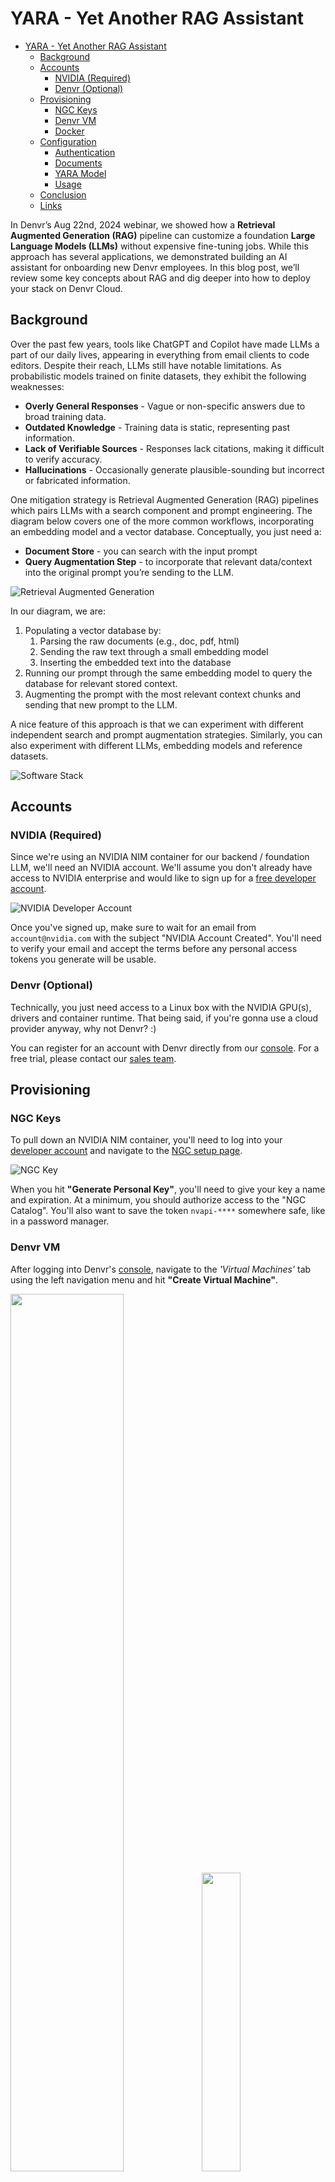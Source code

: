 # YARA - Yet Another RAG Assistant
- [YARA - Yet Another RAG Assistant](#yara---yet-another-rag-assistant)
  - [Background](#background)
  - [Accounts](#accounts)
    - [NVIDIA (Required)](#nvidia-required)
    - [Denvr (Optional)](#denvr-optional)
  - [Provisioning](#provisioning)
    - [NGC Keys](#ngc-keys)
    - [Denvr VM](#denvr-vm)
    - [Docker](#docker)
  - [Configuration](#configuration)
    - [Authentication](#authentication)
    - [Documents](#documents)
    - [YARA Model](#yara-model)
    - [Usage](#usage)
  - [Conclusion](#conclusion)
  - [Links](#links)

In Denvr’s Aug 22nd, 2024 webinar, we showed how a **Retrieval Augmented Generation (RAG)** pipeline can customize a foundation **Large Language Models (LLMs)** without expensive fine-tuning jobs.
While this approach has several applications, we demonstrated building an AI assistant for onboarding new Denvr employees.
In this blog post, we’ll review some key concepts about RAG and dig deeper into how to deploy your stack on Denvr Cloud.

## Background

Over the past few years, tools like ChatGPT and Copilot have made LLMs a part of our daily lives, appearing in everything from email clients to code editors.
Despite their reach, LLMs still have notable limitations.
As probabilistic models trained on finite datasets, they exhibit the following weaknesses:

- **Overly General Responses** - Vague or non-specific answers due to broad training data.
- **Outdated Knowledge** - Training data is static, representing past information.
- **Lack of Verifiable Sources** - Responses lack citations, making it difficult to verify accuracy.
- **Hallucinations** - Occasionally generate plausible-sounding but incorrect or fabricated information.

One mitigation strategy is Retrieval Augmented Generation (RAG) pipelines which pairs LLMs with a search component and prompt engineering.
The diagram below covers one of the more common workflows, incorporating an embedding model and a vector database.
Conceptually, you just need a:

- **Document Store** - you can search with the input prompt
- **Query Augmentation Step** - to incorporate that relevant data/context into the original prompt you’re sending to the LLM.

![Retrieval Augmented Generation](assets/images/RAG.drawio.svg)

In our diagram, we are:

1. Populating a vector database by:
   1. Parsing the raw documents (e.g., doc, pdf, html)
   2. Sending the raw text through a small embedding model
   3. Inserting the embedded text into the database
2. Running our prompt through the same embedding model to query the database for relevant stored context.
3. Augmenting the prompt with the most relevant context chunks and sending that new prompt to the LLM.

A nice feature of this approach is that we can experiment with different independent search and prompt augmentation strategies.
Similarly, you can also experiment with different LLMs, embedding models and reference datasets.

![Software Stack](assets/images/stack.drawio.svg)

## Accounts

### NVIDIA (Required)

Since we're using an NVIDIA NIM container for our backend / foundation LLM, we'll need an NVIDIA account.
We'll assume you don't already have access to NVIDIA enterprise and would like to sign up for a [free developer account](https://developer.nvidia.com/login).

![NVIDIA Developer Account](assets/images/nvidia-developer-account.png)

Once you've signed up, make sure to wait for an email from `account@nvidia.com` with the subject "NVIDIA Account Created".
You'll need to verify your email and accept the terms before any personal access tokens you generate will be usable.

### Denvr (Optional)

Technically, you just need access to a Linux box with the NVIDIA GPU(s), drivers and container runtime.
That being said, if you're gonna use a cloud provider anyway, why not Denvr? :)

You can register for an account with Denvr directly from our [console](https://console.cloud.denvrdata.com/account/register-tenant).
For a free trial, please contact our [sales team](https://www.denvrdata.com/contact-sales).


## Provisioning

### NGC Keys

To pull down an NVIDIA NIM container, you'll need to log into your [developer account](https://developer.nvidia.com/login) and navigate to the [NGC setup page](https://org.ngc.nvidia.com/setup/personal-keys).

![NGC Key](assets/images/ngc-key.png)

When you hit **"Generate Personal Key"**, you'll need to give your key a name and expiration.
At a minimum, you should authorize access to the "NGC Catalog".
You'll also want to save the token `nvapi-****` somewhere safe, like in a password manager.


### Denvr VM

After logging into Denvr's [console](console.cloud.denvrdata.com), navigate to the *'Virtual Machines'* tab using the left navigation menu and hit **"Create Virtual Machine"**.

<p float="left">
    <img src="assets/images/denvr-console.webp" width=60%>
    <img src="assets/images/create-vm.png" width=35%>
</p>

We'll start by naming our VM and selecting the instance type we want from the on-demand or reserved pools.

![Configure VM Instance](assets/images/config-vm-instance.png)

Next, we'll select the OS and decide whether we want the NVIDIA drivers and Docker container runtime environment preinstalled (recommended).

![Configure VM OS](assets/images/config-vm-os.avif)

We'll also specify any NFS shares (personal or shared) to mount in the VM.
Finally, we'll provide our SSH public key for access to the VM.

![Configure VM Access](assets/images/config-vm-access.png)

Hit **"Launch Instance"** and wait for the machine to come "ONLINE".

![VM Pending](assets/images/vm-pending.png)

### Docker

Now that we have our NGC key and Denvr VM, we'll SSH into our machine.

```shell
> ssh ubuntu@<public_ip>
```
We'll clone this demo repo from this machine and run the config.sh script.

```shell
> git clone https://github.com/denvrdata/denvrdemos.git

> cd denvrdemos/yara

> bash config.sh
Enter your NGC API Key (nvapi-****): nvapi-***************************************************************
Writing key to .config/ngc-api-key
Writing key to docker environment variable in .config/nim.env
  % Total    % Received % Xferd  Average Speed   Time    Time     Time  Current
                                 Dload  Upload   Total   Spent    Left  Speed
100    15  100    15    0     0    354      0 --:--:-- --:--:-- --:--:--   357
Writing .config/caddy/Caddyfile
198.145.127.121.nip.io {
    reverse_proxy webui:8080
}
HTML docs already found. Skipping download.
Logging into nvcr.io
WARNING! Your password will be stored unencrypted in /root/.docker/config.json.
Configure a credential helper to remove this warning. See
https://docs.docker.com/engine/reference/commandline/login/#credential-stores

Login Succeeded
Pulling down docker images
[+] Pulling 49/49
 ✔ webui Pulled                                                                                                                78.4s
   ...
 ✔ caddy Pulled                                                                                                                 1.6s
   ...
 ✔ nim Pulled                                                                                                                 168.6s
   ...

real    2m49.063s
user    0m0.044s
sys     0m0.329s
Starting docker services
[+] Running 4/4
 ✔ Network yara_default    Created                                                                                              0.1s
 ✔ Container yara-nim-1    Healthy                                                                                            101.8s
 ✔ Container yara-webui-1  Healthy                                                                                            109.8s
 ✔ Container yara-caddy-1  Started                                                                                            110.0s

real    1m58.309s
user    0m0.024s
sys     0m0.024s
Configuration complete. Open 198.145.127.121.nip.io in your browser.
```

**NOTE** - We've already provided a copy of Denvr's public docs used in the webinar in `data/webui/docs`, but feel free to remove these and add your own.
The command used to download the .html files is provided below for reference.

```
cd data/webui/docs
wget -q https://docs.denvrdata.com/docs/sitemap.xml --output-document - | grep -E -o "https://docs\.denvrdata\.com[^<]+" | wget -q -E -i - --wait 0
```

Open WebUI should be able to parse standard file formats like .txt, .html and .pdf files.


## Configuration

During our webinar, we walked you through our preconfigured Open WebUI container.
In this section, we'll show you how to configure an Open WebUI RAG pipeline for yourself.
Feel free to play with the system prompts, RAG Templates or reference documents as we work through this section.

### Authentication

If you haven't uncommented the line `WEBUI_AUTH=False` in the `.config/webui.env` file, you'll be prompted to create the initial admin account.
For this example, we'll stick to simple email/password authentication.

<p float="left">
    <img src="assets/images/webui-login.png" width=45%>
    <img src="assets/images/webui-signup.png" width=45%>
</p>

You can use the **"Admin Panel"** to add your friends and coworkers to your server.

<p float="left">
    <img src="assets/images/webui-admin-panel.png" width=30%>
    <img src="assets/images/webui-accounts.png" width=65%>
</p>

From the same Admin Panel, navigate to the *'settings'* tab and hit **"Connections"**.

![WebUI Connections](assets/images/webui-connections.png)

We'll see that our OpenAI API endpoint is pointed to `http://nim:8000/v1`.
The password doesn't matter, but Open WebUI requires it.

### Documents

As mentioned, we've already provided our public Denvr docs inside the container at `/data/docs`.
Before our AI assistant can reference these documents, we must tell Open WebUI to scan them and store the embeddings in a vector database.
Thankfully, Open WebUI already comes with a default embedding model and a vector database.
From the *'settings'* tab shown earlier, navigate to the **"Documents"** page.

![WebUI Documents](assets/images/webui-documents.png)

On this page, we'll just hit the **"Scan"** button and replace the *'RAG Template'* with the following:

```
**Generate Response to User Query**
**Step 1: Parse Context Information**
Extract and utilize relevant knowledge from the provided context within `<context></context>` XML tags.
**Step 2: Analyze User Query**
Carefully read and comprehend the user's query, pinpointing the key concepts, entities, and intent behind the question.
**Step 3: Determine Response**
If the answer to the user's query can be directly inferred from the context information, provide a concise and accurate response in the same language as the user's query.
**Step 4: Handle Uncertainty**
If you don't know the answer, simply state that you don't know. If the answer is not clear, ask the user for clarification to ensure an accurate response.
**Step 5: Respond in User's Language**
Maintain consistency by ensuring the response is in the same language as the user's query.
**Step 6: Provide Response**
Generate a clear, concise, and informative response to the user's query, adhering to the guidelines outlined above.
User Query: [query]
<context>
    [context]
</context>
```
This template is almost identical to the one used [here](https://medium.com/@kelvincampelo/how-ive-optimized-document-interactions-with-open-webui-and-rag-a-comprehensive-guide-65d1221729eb).
We just added the following guard.
```
If you don't know the answer, simply state that you don't know
```

Hit the **"Save"** button at the bottom and navigate to the *'Workspace'* in the left sidebar.

### YARA Model

From the *'Workspace'*, you should see the base model configuration:

![WebUI Workspace](assets/images/webui-workspace.png)

From here, select **"Create a model"**

![YARA Model](assets/images/webui-yara-model.png)

Fill out the following fields:

- Name: YARA
- Model ID: yara
- Base Model (From): meta/llama3-8b-instruct
- Description: Yet Another RAG Assistant

Model Params - System Prompt
```
You are a friendly AI assistant for onboarding new Denvr Dataworks employees. Use a conversational tone and provide helpful and informative responses, utilizing external knowledge when possible.
```

Under knowledge hit **"Select Documents"** and select *'COLLECTION - All Documents'*

Then hit **"Save & Create"** at the bottom.


### Usage

Let's play with some prompts on the base Llama 3 model and our YARA configuration.

We'll start by selecting the base Llama model from the "Workspace" window and give it an easy question.

```
What is a Large Language Model?
```

![Llama LLM Chat](assets/images/llama-llm-chat.png)

As expected, the base Llama 3 model gives us reasonable output.

What if we ask it a question about Denvr Dataworks network bandwidth?
```
What network bandwidth does Denvr Dataworks offer?
```
![Llama Denvr Chat](assets/images/llama-denvr-chat.png)

Unfortunately, the base Llama model knows nothing about Denvr Dataworks.
In this case, the LLM just gave us a generic response that isn't grounded in any particular documentation on our site.

What happens if we start another chat with our YARA model and ask it this same question?

![YARA Denvr Chat](assets/images/yara-denvr-chat.png)

As we can see, the response from the YARA model utilizes specific values from our documentation.
For example, it correctly identifies the different network speeds like inter-cluster communication, InfiniBand, and shared Internet access by region.
The values are also clearly pulled from the documents we provided.
However, there are still some issues as this is a generative model.
For example, it would be more helpful if it differentiated the network speeds offered in each region (e.g., MSC1 vs HOU1)

To ensure that wasn't a fluke, what if we ask the YARA model about Denvr's instance types?
```
What instance types does Denvr Dataworks offer?
```
![YARA Denvr Chat 2](assets/images/yara-denvr-chat2.png)

Again, we get accurate responses, though more detail on which region each instance type is offered in might be helpful.

Feel free to play around with different prompts and settings to see how it changes the output.


## Conclusion

In this guide, we reviewed what RAG pipelines are and how they can help you build low-cost and personalized chat tools.
We also stepped through deploying a simple RAG application on Denvr Cloud using the following:

- **NVIDIA NIM** - for our inference backend
- **Open WebUI** - for our chat interface and RAG pipeline
- **Caddy + nim.io** - for automatic HTTPS encryption and a domain name

We also included instructions for adding your own documents.


## Links

Denvr:
- [Denvr Registration](https://console.cloud.denvrdata.com/account/register-tenant)
- [Denvr Sales Team](https://www.denvrdata.com/contact-sales)

NVIDIA:
- [Log in | NVIDIA Developer](https://developer.nvidia.com/login)
- [Getting Started | NVIDIA Docs](https://docs.nvidia.com/nim/large-language-models/latest/getting-started.html)
- [org.ngc.nvidia.com/setup/personal-keys](https://org.ngc.nvidia.com/setup/personal-keys)
- [Try NVIDIA NIM APIs](https://build.nvidia.com/explore/discover)

Caddy:
- [Caddy - The Ultimate Server wih Automatic HTTPS](https://caddyserver.com/)
- [nip.io - wildcard DNS for any IP Address](https://nip.io/)
